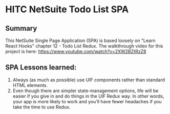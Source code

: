# HITC NetSuite Todo List SPA

## Summary
This NetSuite Single Page Application (SPA) is based loosely on "Learn React Hooks" chapter 12 - Todo List Redux.
The walkthrough video for this project is here: https://www.youtube.com/watch?v=2XW2BZtRzZ8

## SPA Lessons learned:
1. Always (as much as possible) use UIF components rather than standard HTML elements.
2. Even though there are simpler state-management options, life will be easier if you give in and do things in the UIF Redux way.
   In other words, your app is more likely to work and you'll have fewer headaches if you take the time to use Redux.
